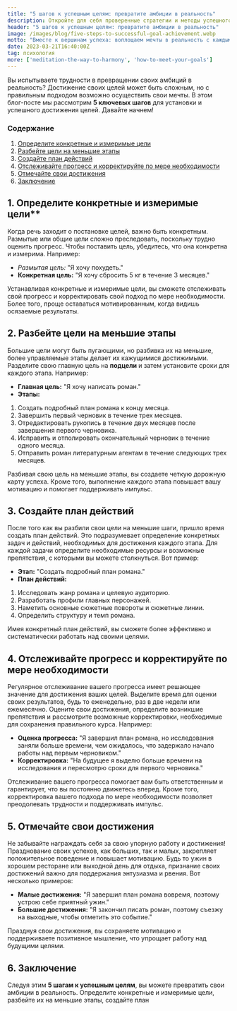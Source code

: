 ```yaml
---
title: "5 шагов к успешным целям: превратите амбиции в реальность"
description: Откройте для себя проверенные стратегии и методы успешного достижения целей, вдохновитесь на путь к успеху и преобразите свою жизнь с нашими советами!
header: "5 шагов к успешным целям: превратите амбиции в реальность"
image: /images/blog/five-steps-to-successful-goal-achievement.webp
motto: "Вместе к вершинам успеха: воплощаем мечты в реальность с каждым прочитанным советом!"
date: 2023-03-21T16:40:00Z
tag: психология
more: ['meditation-the-way-to-harmony', 'how-to-meet-your-goals']
---
```

Вы испытываете трудности в превращении своих амбиций в реальность? Достижение своих целей может быть сложным, но с правильным подходом возможно осуществить свои мечты. В этом блог-посте мы рассмотрим **5 ключевых шагов** для установки и успешного достижения целей. Давайте начнем!


### Содержание

1. [Определите конкретные и измеримые цели](#define)
2. [Разбейте цели на меньшие этапы](#break)
3. [Создайте план действий](#plan)
4. [Отслеживайте прогресс и корректируйте по мере необходимости](#monitor)
5. [Отмечайте свои достижения](#celebrate)
6. [Заключение](#conclusion)

<a name="define"></a>

## 1. Определите конкретные и измеримые цели**

Когда речь заходит о постановке целей, важно быть конкретным. Размытые или общие цели сложно преследовать, поскольку трудно оценить прогресс. Чтобы поставить цель, убедитесь, что она конкретна и измерима. Например:

*   *Размытая цель:* "Я хочу похудеть."
*   **Конкретная цель:** "Я хочу сбросить 5 кг в течение 3 месяцев."

Устанавливая конкретные и измеримые цели, вы сможете отслеживать свой прогресс и корректировать свой подход по мере необходимости. Более того, проще оставаться мотивированным, когда видишь осязаемые результаты.


<a name="break"></a>

## 2. Разбейте цели на меньшие этапы

Большие цели могут быть пугающими, но разбивка их на меньшие, более управляемые этапы делает их кажущимися достижимыми. Разделите свою главную цель на **подцели** и затем установите сроки для каждого этапа. Например:

*   **Главная цель:** "Я хочу написать роман."
*   **Этапы:**
  1.  Создать подробный план романа к концу месяца. 
  2. Завершить первый черновик в течение трех месяцев.
  3.  Отредактировать рукопись в течение двух месяцев после завершения первого черновика.
  4.  Исправить и отполировать окончательный черновик в течение одного месяца.
  5.  Отправить роман литературным агентам в течение следующих трех месяцев.

Разбивая свою цель на меньшие этапы, вы создаете четкую дорожную карту успеха. Кроме того, выполнение каждого этапа повышает вашу мотивацию и помогает поддерживать импульс.

<a name="plan"></a>

## 3. Создайте план действий

После того как вы разбили свои цели на меньшие шаги, пришло время создать план действий. Это подразумевает определение конкретных задач и действий, необходимых для достижения каждого этапа. Для каждой задачи определите необходимые ресурсы и возможные препятствия, с которыми вы можете столкнуться. Вот пример:

*   **Этап:** "Создать подробный план романа."
*   **План действий:**
  1.  Исследовать жанр романа и целевую аудиторию.
  2.  Разработать профили главных персонажей.
  3.  Наметить основные сюжетные повороты и сюжетные линии.
  4.  Определить структуру и темп романа.

Имея конкретный план действий, вы сможете более эффективно и систематически работать над своими целями.

<a name="monitor"></a>

## 4. Отслеживайте прогресс и корректируйте по мере необходимости

Регулярное отслеживание вашего прогресса имеет решающее значение для достижения ваших целей. Выделите время для оценки своих результатов, будь то еженедельно, раз в две недели или ежемесячно. Оцените свои достижения, определите возникшие препятствия и рассмотрите возможные корректировки, необходимые для сохранения правильного курса. Например:

*   **Оценка прогресса:** "Я завершил план романа, но исследования заняли больше времени, чем ожидалось, что задержало начало работы над первым черновиком."
*   **Корректировка:** "На будущее я выделю больше времени на исследования и пересмотрю сроки для первого черновика."

Отслеживание вашего прогресса помогает вам быть ответственным и гарантирует, что вы постоянно движетесь вперед. Кроме того, корректировка вашего подхода по мере необходимости позволяет преодолевать трудности и поддерживать импульс.

<a name="celebrate"></a>

## 5. Отмечайте свои достижения

Не забывайте награждать себя за свою упорную работу и достижения! Празднование своих успехов, как больших, так и малых, закрепляет положительное поведение и повышает мотивацию. Будь то ужин в хорошем ресторане или выходной день для отдыха, признание своих достижений важно для поддержания энтузиазма и рвения. Вот несколько примеров:

*   **Малые достижения:** "Я завершил план романа вовремя, поэтому устрою себе приятный ужин."
*   **Большие достижения:** "Я закончил писать роман, поэтому съезжу на выходные, чтобы отметить это событие."

Празднуя свои достижения, вы сохраняете мотивацию и поддерживаете позитивное мышление, что упрощает работу над будущими целями.


<a name="conclusion"></a>

## 6. Заключение

Следуя этим **5 шагам к успешным целям**, вы можете превратить свои амбиции в реальность. Определите конкретные и измеримые цели, разбейте их на меньшие этапы, создайте план
